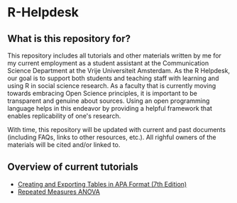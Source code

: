 # R-Helpdesk

## What is this repository for?
This repository includes all tutorials and other materials written by me for my current employment as a student assistant at the Communication Science Department 
at the Vrije Universiteit Amsterdam.
As the R Helpdesk, our goal is to support both students and teaching staff with learning and using R in social science research. 
As a faculty that is currently moving towards embracing Open Science principles, it is important to be transparent and genuine about sources. Using an open programming language helps in this endeavor by providing a helpful framework that enables replicability of one's research. 

With time, this repository will be updated with current and past documents (including FAQs, links to other resources, etc.).
All righful owners of the materials will be cited and/or linked to.

## Overview of current tutorials

- [Creating and Exporting Tables in APA Format (7th Edition)](https://github.com/deniseroth97/R-Helpdesk-CW-VU-Amsterdam/blob/main/tutorials/creating_and_exporting_tables.md#creating-and-exporting-tables-in-apa-format-7th-edition)
- [Repeated Measures ANOVA](https://github.com/deniseroth97/R-Helpdesk-CW-VU-Amsterdam/blob/main/tutorials/repeated_measures_ANOVA.md)

